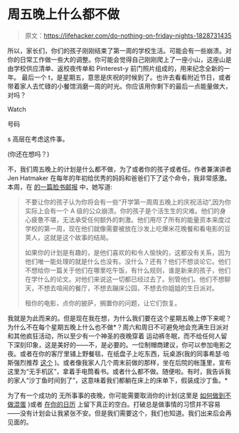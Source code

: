# 周五晚上什么都不做

> 原文：<https://lifehacker.com/do-nothing-on-friday-nights-1828731435>

所以，家长们，你们的孩子刚刚结束了第一周的学校生活。可能会有一些崩溃。对你的日常工作做一些大的调整。你可能会觉得自己刚刚爬上了一座小山，这座山是由学校供应清单、返校夜传单和 Pinterest-y 前门照片组成的，用来纪念全新的一年。 最后一个 t，是星期五，意思是庆祝的时候到了。也许去看看附近节日，或者带着家人去忙碌的小餐馆消磨一周的时光。你应该用你剩下的最后一点能量做大，对吗？

Watch

号码

s 高层在考虑这件事。

(你还在想吗？)

不，我们周五晚上的计划是什么都不做，为了或者你的孩子或者任。作者兼演讲者 Jen Hatmaker 在每年的年初给优秀的妈妈和爸爸们下了这个命令，我非常感激。本周，在 [的一篇脸书邮报](https://www.facebook.com/jenhatmaker/photos/a.217119135053756/1781937895238531/?type=3&theater) 中，她写道:

> 不要让你的孩子认为你将会有一些“开学第一周周五晚上的庆祝活动”,因为你实际上会有一个 A 级的公众崩溃。你的孩子是个活生生的灾难。他们的身心疲惫不堪，无法承受任何额外的刺激。他们用尽了所有的能量资本来度过学校的第一周，现在他们就像需要被放在沙发上吃爆米花晚餐和看电影的豆荚人，这就是这个故事的结局。
> 
> 如果你的计划是有趣的，是他们喜欢的和令人愉快的，这都没有关系，因为他们唯一能处理的就是什么也没有。没什么？还有？他们不想谈论它。他们不想给你一篇关于他们在哪里吃午饭，有什么规则，谁是新来的孩子，他们在学什么的论文。对他们来说这一切都已经过去了。别管他们。他们不想聊天，不想去喧闹的餐厅，不想去蹦床公园，不想去你姐姐的生日派对。
> 
> 租你的电影，点你的披萨，搁置你的问题，让它们恢复。

我就是为此而来的。但是现在我在想，为什么我们要在这个星期五晚上停下来呢？为什么不在每个星期五晚上什么也不做*？周六和周日不可避免地会充满生日派对和其他疯狂活动，所以至少有一个神圣的夜晚穿着 运动裤冬眠，而不给任何人留下深刻印象，这是美好的——不，是必要的。一位制帽商建议，你可以参加电影之夜。或者在你的客厅里铺上野餐毯，在纸盘子上吃东西，玩桌游(我的同事希瑟·哈斯强烈推荐 [这个](https://www.amazon.com/BRAIN-GAMES-ICECOOL-Family-Board/dp/B01GDHGYHG?asc_campaign=InlineText&asc_refurl=https://lifehacker.com/do-nothing-on-friday-nights-1828731435&asc_source=&tag=kinjalifehackerlink-20) )。或者像我家人几个周末前做的那样，坐在后院的帐篷里，宣布这里为“无手机区”，拿着手电筒看书。或者什么都不做。随便啦。有时，我告诉我的家人“沙丁鱼时间到了”，这意味着我们都躺在床上的床单下，假装成沙丁鱼。*

为了有一个成功的 无所事事的夜晚，你可能需要取消你的计划(这里是 [如何做到不做混蛋](https://lifehacker.com/how-to-cancel-plans-without-pissing-someone-off-1826194573) )或者 [在你的日历](https://offspring.lifehacker.com/put-some-white-space-on-your-familys-holiday-calendar-r-1820689157#_ga=2.140013235.1625482636.1535344122-1791332793.1526323747) 上留下真正的空白。打破总是做事情的习惯并不容易——没有计划会让我紧张不安。但是我们需要这个，我们也知道。我们出来后会再见面的。